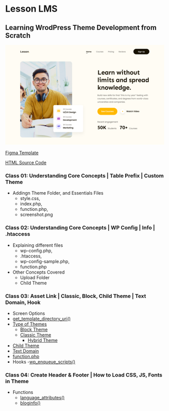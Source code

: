 # Lesson LMS
## Learning WrodPress Theme Development from Scratch

![Alt text](Screenshot.png)

[Figma Template](https://www.figma.com/design/1CfKy91QC3l813rP0C8TIu/RRF-landing-page?node-id=28-2&p=f&t=fHDCqbjwEakzcw2z-0)

[HTML Source Code](https://github.com/nayemspecial/HTML-CSS-Projects/tree/main/templates/lms-one)

### Class 01: Understanding Core Concepts | Table Prefix | Custom Theme
- Addingn Theme Folder, and Essentials Files 
    - style.css, 
    - index.php, 
    - function.php, 
    - screenshot.png
### Class 02: Understanding Core Concepts | WP Config | Info | .htaccess
- Explaining different files 
    - wp-config.php, 
    - .htaccess, 
    - wp-config-sample.php,
    - function.php
- Other Concepts Covered
    - Upload Folder
    - Child Theme

### Class 03: Asset Link | Classic, Block, Child Theme | Text Domain, Hook
- Screen Options
- [get_template_directory_uri()](ref/functions/get_template_directory_uri.md)
- [Type of Themes](ref/theme-types.md)
    - [Block Theme](ref/block-theme.md)
    - [Classic Theme](ref/clasic-theme.md)
        - [Hybrid Theme](ref/hybrid-themes.md)
- [Child Theme](ref/child-theme.md)
- [Text Domain](ref/text-domain.md)
- [function.php](ref/function.php.md)
- Hooks
    -[wp_enqueue_scripts()](ref/hooks/action/wp_enqueue_scripts.md)

### Class 04: Create Header & Footer | How to Load CSS, JS, Fonts in Theme
- Functions
    - [language_attributes()](ref/functions/language_attributes().md)
    - [bloginfo()](ref/functions/bloginfo().md#3-charset-html-meta-tag-এ-জন্য)
